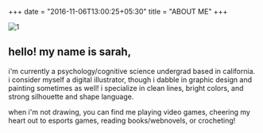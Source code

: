 +++
date = "2016-11-06T13:00:25+05:30"
title = "ABOUT ME"
+++

![1]

## hello! my name is sarah,
i'm currently a psychology/cognitive science undergrad based in california. i consider myself a digital illustrator, though i dabble in graphic design and painting sometimes as well!
i specialize in clean lines, bright colors, and strong silhouette and shape language.

when i'm not drawing, you can find me playing video games, cheering my heart out to esports games, reading books/webnovels, or crocheting!

[1]: /img/portfolio/new.png